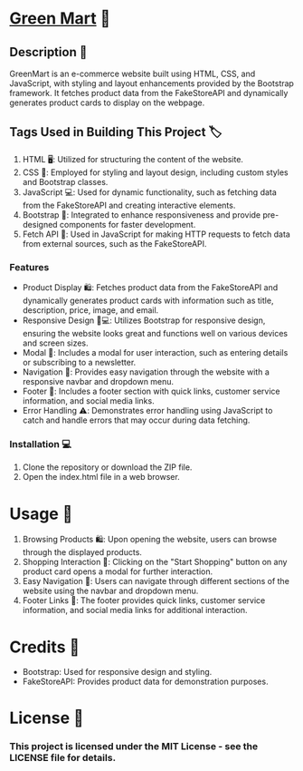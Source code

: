 # [Green Mart](https://green-merch-mart.netlify.app/) 🛒 
## Description 🥸
GreenMart is an e-commerce website built using HTML, CSS, and JavaScript, with styling and layout enhancements provided by the Bootstrap framework. It fetches product data from the FakeStoreAPI and dynamically generates product cards to display on the webpage.

## Tags Used in Building This Project 🏷️ 
1. HTML 🖥️: Utilized for structuring the content of the website.
2. CSS 🎨: Employed for styling and layout design, including custom styles and Bootstrap classes.
3. JavaScript 💻: Used for dynamic functionality, such as fetching data from the FakeStoreAPI and creating interactive elements.
4. Bootstrap 🚀: Integrated to enhance responsiveness and provide pre-designed components for faster development.
5. Fetch API 🔄: Used in JavaScript for making HTTP requests to fetch data from external sources, such as the FakeStoreAPI.

### Features
- Product Display 🛍️: Fetches product data from the FakeStoreAPI and dynamically generates product cards with information such as title, description, price, image, and email.
- Responsive Design 📱💻: Utilizes Bootstrap for responsive design, ensuring the website looks great and functions well on various devices and screen sizes.
- Modal 🔔: Includes a modal for user interaction, such as entering details or subscribing to a newsletter.
- Navigation 🧭: Provides easy navigation through the website with a responsive navbar and dropdown menu.
- Footer 👣: Includes a footer section with quick links, customer service information, and social media links.
- Error Handling ⚠️: Demonstrates error handling using JavaScript to catch and handle errors that may occur during data fetching.

### Installation 💻
1. Clone the repository or download the ZIP file.
2. Open the index.html file in a web browser.

# Usage 🚀
1. Browsing Products 🛍️: Upon opening the website, users can browse through the displayed products.
2. Shopping Interaction 🛒: Clicking on the "Start Shopping" button on any product card opens a modal for further interaction.
3. Easy Navigation 🧭: Users can navigate through different sections of the website using the navbar and dropdown menu.
4. Footer Links 🔗: The footer provides quick links, customer service information, and social media links for additional interaction.

# Credits 🙌
- Bootstrap: Used for responsive design and styling.
- FakeStoreAPI: Provides product data for demonstration purposes.

# License 📝
### This project is licensed under the MIT License - see the LICENSE file for details.